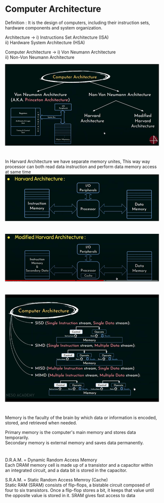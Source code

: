 # Computer Architecture

Definition : It is the design of computers, including their instruction sets, hardware components and system organization.  

Architecture -> i) Instructions Set Architecture (ISA)  
                ii) Hardware System Architecture (HSA)  

Computer Architecture -> i) Von Neumann Architecture  
                        ii) Non-Von Neumann Architecture  

![Computer Architecture Von and non von](./ss/ComputerArchitectureNeumannAndNonNeumann.PNG)  

#
In Harvard Architecture we have separate memory unites, This way way processor can both read data instruction and perform data memory access at same time  
![Harvard Architecture](./ss/harvardArchitecture.PNG)  
#
![Modified Harvard Arc..](./ss/modifiedHarvardArchitecture.PNG)  

#
![comArc](./ss/compArchEx.PNG)  

#
Memory is the faculty of the brain by which data or information is encoded, stored, and retrieved when needed.  

Primary memory is the computer's main memory and stores data temporarily.  
Secondary memory is external memory and saves data permanently.  
#
D.R.A.M. = Dynamic Random Access Memory  
Each DRAM memory cell is made up of a transistor and a capacitor within an integrated circuit, and a data bit is stored in the capacitor.  

S.R.A.M. = Static Random Access Memroy (Cache)  
Static RAM (SRAM) consists of flip-flops, a bistable circuit composed of four to six transistors. Once a flip-flop stores a bit, it keeps that value until the opposite value is stored in it. SRAM gives fast access to data  